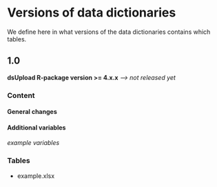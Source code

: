 # Versions of data dictionaries
We define here in what versions of the data dictionaries contains which tables.

## 1.0
**dsUpload R-package version >= 4.x.x** *--> not released yet*

### Content

#### General changes

#### Additional variables 

*example variables*


### Tables
- example.xlsx